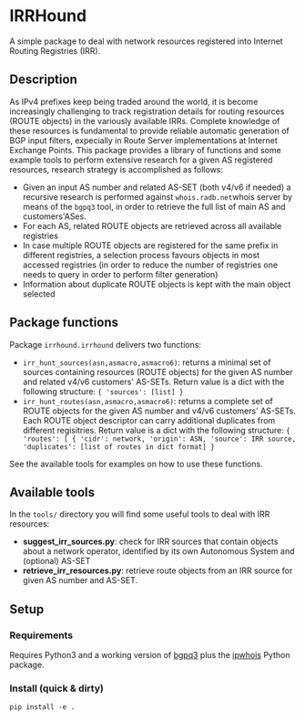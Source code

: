 # IRRHound

A simple package to deal with network resources registered into Internet Routing Registries (IRR).

## Description

As IPv4 prefixes keep being traded around the world, it is become increasingly challenging to track registration details for routing resources (ROUTE objects) in the variously available IRRs. Complete knowledge of these resources is fundamental to provide reliable automatic generation of BGP input filters, expecially in Route Server implementations at Internet Exchange Points.
This package provides a library of functions and some example tools to perform extensive research for a given AS registered resources, research strategy is accomplished as follows:

- Given an input AS number and related AS-SET (both v4/v6 if needed) a recursive research is performed against `whois.radb.net`whois server by means of the `bgpq3` tool, in order to retrieve the full list of main AS and customers'ASes.
- For each AS, related ROUTE objects are retrieved across all available registries
- In case multiple ROUTE objects are registered for the same prefix in different registries, a selection process favours objects in most accessed registries (in order to reduce the number of registries one needs to query in order to perform filter generation)
- Information about duplicate ROUTE objects is kept with the main object selected

## Package functions

Package `irrhound.irrhound` delivers two functions:

- `irr_hunt_sources(asn,asmacro,asmacro6)`: returns a minimal set of sources containing resources (ROUTE objects) for the given AS number and related v4/v6 customers' AS-SETs. Return value is a dict with the following structure: `{ 'sources': [list] }` 
- `irr_hunt_routes(asn,asmacro,asmacro6)`: returns a complete set of ROUTE objects for the given AS number and v4/v6 customers' AS-SETs. Each ROUTE object descriptor can carry additional duplicates from different regisitries. Return value is a dict with the following structure: `{ 'routes': [ { 'cidr': network, 'origin': ASN, 'source': IRR source, 'duplicates': [list of routes in dict format] }`

See the available tools for examples on how to use these functions.

## Available tools
In the `tools/` directory you will find some useful tools to deal with IRR resources:

- **suggest_irr_sources.py**: check for IRR sources that contain objects about a network operator, identified by its own Autonomous System and (optional) AS-SET
- **retrieve_irr_resources.py**: retrieve route objects from an IRR source for given AS number and AS-SET.

## Setup

### Requirements 

Requires Python3 and a working version of [bgpq3](https://github.com/snar/bgpq3) plus the [ipwhois](https://ipwhois.readthedocs.io/en/latest/) Python package.

### Install (quick & dirty)

`pip install -e .` 